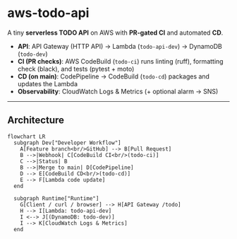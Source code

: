 # aws-todo-api

A tiny **serverless TODO API** on AWS with **PR-gated CI** and automated **CD**.

- **API**: API Gateway (HTTP API) → Lambda (`todo-api-dev`) → DynamoDB (`todo-dev`)
- **CI (PR checks)**: AWS CodeBuild (`todo-ci`) runs linting (ruff), formatting check (black), and tests (pytest + moto)
- **CD (on main)**: CodePipeline → CodeBuild (`todo-cd`) packages and updates the Lambda
- **Observability**: CloudWatch Logs & Metrics (+ optional alarm → SNS)

---

## Architecture

```mermaid
flowchart LR
  subgraph Dev["Developer Workflow"]
    A[Feature branch<br/>GitHub] --> B[Pull Request]
    B -->|Webhook| C[CodeBuild CI<br/>(todo-ci)]
    C -->|Status| B
    B -->|Merge to main| D[CodePipeline]
    D --> E[CodeBuild CD<br/>(todo-cd)]
    E --> F[Lambda code update]
  end

  subgraph Runtime["Runtime"]
    G[Client / curl / browser] --> H[API Gateway /todo]
    H --> I[Lambda: todo-api-dev]
    I <--> J[(DynamoDB: todo-dev)]
    I --> K[CloudWatch Logs & Metrics]
  end


